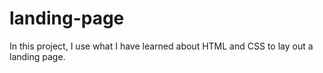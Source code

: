 # landing-page

In this project, I use what I have learned about HTML and CSS to lay out a landing page.
